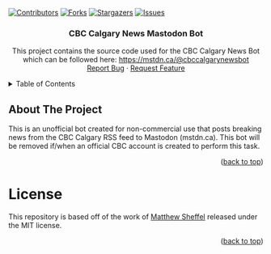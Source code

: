 <!-- README Template from: https://github.com/othneildrew/Best-README-Template/ -->
<!-- MIT License Copyright (c) 2021 Othneil Drew. -->

[![Contributors][contributors-shield]][contributors-url]
[![Forks][forks-shield]][forks-url]
[![Stargazers][stars-shield]][stars-url]
[![Issues][issues-shield]][issues-url]

<h3 align="center">CBC Calgary News Mastodon Bot</h3>

  <p align="center">
    This project contains the source code used for the CBC Calgary News Bot which can be followed here:
    <a rel="me" href="https://mstdn.ca/@cbccalgarynewsbot">https://mstdn.ca/@cbccalgarynewsbot</a>
    <br />
    <a href="https://github.com/mikebirdgeneau/mastodon-cbccalgary/issues">Report Bug</a>
    ·
    <a href="https://github.com/mikebirdgeneau/mastodon-cbccalgary/issues">Request Feature</a>
  </p>
</div>


<!-- TABLE OF CONTENTS -->
<details>
  <summary>Table of Contents</summary>
  <ol>
    <li>
      <a href="#about-the-project">About The Project</a>
      <ul>
        <li><a href="#built-with">Built With</a></li>
      </ul>
    </li>
    <li><a href="#contributing">Contributing</a></li>
    <li><a href="#license">License</a></li>
  </ol>
</details>

<!-- ABOUT THE PROJECT -->
## About The Project

This is an unofficial bot created for non-commercial use that posts breaking
news from the CBC Calgary RSS feed to Mastodon (mstdn.ca). This bot will be
removed if/when an official CBC account is created to perform this task.

<p align="right">(<a href="#readme-top">back to top</a>)</p>

# License

This repository is based off of the work of [Matthew Sheffel](https://github.com/isosphere) released under the MIT license.

<p align="right">(<a href="#readme-top">back to top</a>)</p>


<!-- MARKDOWN LINKS & IMAGES -->
<!-- https://www.markdownguide.org/basic-syntax/#reference-style-links -->
[contributors-shield]: https://img.shields.io/github/contributors/mikebirdgeneau/mastodon-cbccalgary.svg?style=for-the-badge
[contributors-url]: https://github.com/mikebirdgeneau/mastodon-cbccalgary/graphs/contributors
[forks-shield]: https://img.shields.io/github/forks/mikebirdgeneau/mastodon-cbccalgary.svg?style=for-the-badge
[forks-url]: https://github.com/mikebirdgeneau/mastodon-cbccalgary/network/members
[stars-shield]: https://img.shields.io/github/stars/mikebirdgeneau/mastodon-cbccalgary.svg?style=for-the-badge
[stars-url]: https://github.com/mikebirdgeneau/mastodon-cbccalgary/stargazers
[issues-shield]: https://img.shields.io/github/issues/mikebirdgeneau/mastodon-cbccalgary.svg?style=for-the-badge
[issues-url]: https://github.com/mikebirdgeneau/mastodon-cbccalgary/issues
[license-shield]: https://img.shields.io/github/license/mikebirdgeneau/mastodon-cbccalgary.svg?style=for-the-badge
[license-url]: https://github.com/mikebirdgeneau/mastodon-cbccalgary/blob/master/LICENSE.txt
[product-screenshot]: images/screenshot.png

[python-shield]: https://shields.io/badge/Python-blue?logo=python&style=for-the-badge&logoColor=white
[python-url]: https://www.python.org/
[r-shield]: https://shields.io/badge/R-blue?logo=R&style=for-the-badge
[r-url]: https://www.r-project.org/
[docker-shield]: https://shields.io/badge/Docker-blue?logo=docker&style=for-the-badge&logoColor=white
[docker-url]: https://www.docker.com/

